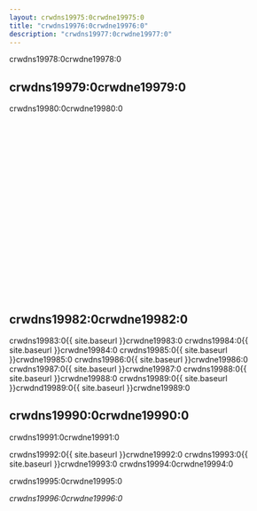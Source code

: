 ```yaml
---
layout: crwdns19975:0crwdne19975:0
title: "crwdns19976:0crwdne19976:0"
description: "crwdns19977:0crwdne19977:0"
---
```

crwdns19978:0crwdne19978:0

## crwdns19979:0crwdne19979:0

crwdns19980:0crwdne19980:0

<div class="video-wrapper">
  <iframe width="560" height="315" src="crwdns19981:0crwdne19981:0" frameborder="0" allowfullscreen></iframe>
</div>

## crwdns19982:0crwdne19982:0

crwdns19983:0{{ site.baseurl }}crwdne19983:0 crwdns19984:0{{ site.baseurl }}crwdne19984:0 crwdns19985:0{{ site.baseurl }}crwdne19985:0 crwdns19986:0{{ site.baseurl }}crwdne19986:0 crwdns19987:0{{ site.baseurl }}crwdne19987:0 crwdns19988:0{{ site.baseurl }}crwdne19988:0 crwdns19989:0{{ site.baseurl }}crwdnd19989:0{{ site.baseurl }}crwdne19989:0

## crwdns19990:0crwdne19990:0

crwdns19991:0crwdne19991:0

crwdns19992:0{{ site.baseurl }}crwdne19992:0 crwdns19993:0{{ site.baseurl }}crwdne19993:0 crwdns19994:0crwdne19994:0

crwdns19995:0crwdne19995:0

*crwdns19996:0crwdne19996:0*